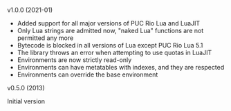 v1.0.0 (2021-01)

- Added support for all major versions of PUC Rio Lua and LuaJIT
- Only Lua strings are admitted now, "naked Lua" functions are not permitted any more
- Bytecode is blocked in all versions of Lua except PUC Rio Lua 5.1
- The library throws an error when attempting to use quotas in LuaJIT
- Environments are now strictly read-only
- Environments can have metatables with indexes, and they are respected
- Environments can override the base environment

v0.5.0 (2013)

Initial version

